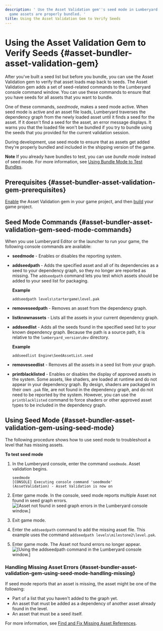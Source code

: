 ```yaml
---
description: ' Use the Asset Validation gem''s seed mode in Lumberyard to ensure that your
  game assets are properly bundled. '
title: Using the Asset Validation Gem to Verify Seeds
---
```

# Using the Asset Validation Gem to Verify Seeds {#asset-bundler-asset-validation-gem}

After you've built a seed list but before you bundle, you can use the Asset Validation gem to verify that asset loads map back to seeds\. The Asset Validation gem adds a set of seed\-related commands to the Lumberyard console command window\. You can use these commands to ensure that you have seeds for all assets that you want to bundle\.

One of these commands, *seedmode*, makes a seed mode active\. When seed mode is active and an asset file loads, Lumberyard traverses the dependency graph from the newly loaded asset until it finds a seed for the asset\. If it doesn't find a seed for the asset, an error message displays\. It warns you that the loaded file won't be bundled if you try to bundle using the seeds that you provided for the current validation session\.

During development, use seed mode to ensure that as assets get added they're properly bundled and included in the shipping version of the game\.

**Note**
If you already have bundles to test, you can use *bundle mode* instead of seed mode\. For more information, see [Using Bundle Mode to Test Bundles](/docs/userguide/assets/bundle/bundle-mode.md)\.

## Prerequisites {#asset-bundler-asset-validation-gem-prerequisites}

[Enable](/docs/userguide/gems/using-project-configurator.md) the Asset Validation gem in your game project, and then [build](/docs/userguide/game-build-intro.md) your game project\.

## Seed Mode Commands {#asset-bundler-asset-validation-gem-seed-mode-commands}

When you use Lumberyard Editor or the launcher to run your game, the following console commands are available:
+ **seedmode** - Enables or disables the reporting system\.
+ **addseedpath** *<Relative cache path to an asset>* - Adds the specified asset and all of its dependencies as a seed to your dependency graph, so they no longer are reported as missing\. The `addseedpath` command lets you test which assets should be added to your seed list for packaging\.

  **Example**

  ```
  addseedpath levels\startergame\level.pak
  ```
+ **removeseedpath** *<Relative cache path to an asset>* - Removes an asset from the dependency graph\.
+ **listknownassets** - Lists all the assets in your current dependency graph\.
+ **addseedlist** *<Relative source path to a seed list>* - Adds all the seeds found in the specified seed list to your known dependency graph\. Because the path is a source path, it is relative to the `lumberyard_version\dev` directory\.

  **Example**

  ```
  addseedlist Engine\SeedAssetList.seed
  ```
+ **removeseedlist** *<Relative source path to a seed list>* - Removes all the assets in a seed list from your graph\.
+ **printblacklisted** - Enables or disables the display of approved assets in the system\. Some assets, like shaders, are loaded at runtime and do not appear in your dependency graph\. By design, shaders are packaged in their own `.pak` file, are not found in the dependency graph, and do not need to be reported by the system\. However, you can use the `printblacklisted` command to force shaders or other approved asset types to be included in the dependency graph\.

## Using Seed Mode {#asset-bundler-asset-validation-gem-using-seed-mode}

The following procedure shows how to use seed mode to troubleshoot a level that has missing assets\.

**To test seed mode**

1. In the Lumberyard console, enter the command `seedmode`\. Asset validation begins\.

   ```
   seedmode
   [CONSOLE] Executing console command 'seedmode'
   (AssetValidation) - Asset Validation is now on
   ```

1. Enter game mode\. In the console, seed mode reports multiple Asset not found in seed graph errors\.
![\[Asset not found in seed graph errors in the Lumberyard console window.\]](/images/userguide/assetbundler/asset-bundler-asset-validation-gem-1.png)

1. Exit game mode\.

1. Enter the `addseedpath` command to add the missing asset file\. This example uses the command `addseedpath levels\milestone2\level.pak`\.

1. Enter game mode\. The Asset not found errors no longer appear\.
![\[Using the addseedpath command in the Lumberyard console window.\]](/images/userguide/assetbundler/asset-bundler-asset-validation-gem-2.png)

### Handling Missing Asset Errors {#asset-bundler-asset-validation-gem-using-seed-mode-handling-missing}

If seed mode reports that an asset is missing, the asset might be one of the following:
+ Part of a list that you haven't added to the graph yet\.
+ An asset that must be added as a dependency of another asset already found in the level\.
+ An asset that must be a seed itself\.

For more information, see [Find and Fix Missing Asset References](https://wiki.agscollab.com/pages/viewpage.action?pageId=81284546)\.